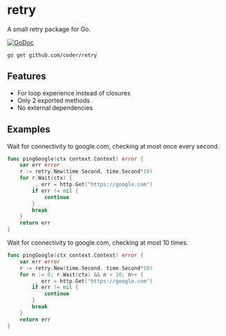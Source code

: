 # retry

A small retry package for Go.

[![GoDoc](https://godoc.org/github.com/golang/gddo?status.svg)](https://godoc.org/github.com/coder/retry)

```
go get github.com/coder/retry
```

## Features
- For loop experience instead of closures
- Only 2 exported methods
- No external dependencies

## Examples

Wait for connectivity to google.com, checking at most once every
second.
```go
func pingGoogle(ctx context.Context) error {
	var err error
    r := retry.New(time.Second, time.Second*10)
    for r.Wait(ctx) {
        _, err = http.Get("https://google.com")
		if err != nil {
	        continue		
        }   
        break
    }
    return err
}
```

Wait for connectivity to google.com, checking at most 10 times.
```go
func pingGoogle(ctx context.Context) error {
    var err error
    r := retry.New(time.Second, time.Second*10)
    for n := 0; r.Wait(ctx) && n < 10; n++ {
        _, err = http.Get("https://google.com")
        if err != nil {
            continue
        }
		break
	}
    return err
}
```